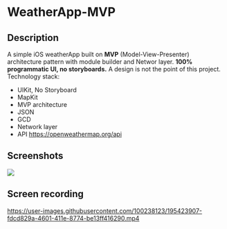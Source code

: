 # WeatherApp-MVP

## Description
A simple iOS weatherApp built on **MVP** (Model-View-Presenter) architecture pattern with module builder and Networ layer. **100% programmatic UI, no storyboards.** 
A design is not the point of this project.
Technology stack:
- UIKit, No Storyboard
- MapKit
- MVP architecture
- JSON
- GCD
- Network layer
- API https://openweathermap.org/api
## Screenshots
<img src="https://user-images.githubusercontent.com/100238123/195424978-536c4fb0-13f5-49d5-a5e3-539fd44b3c9e.png">

## Screen recording

https://user-images.githubusercontent.com/100238123/195423907-fdcd829a-4601-411e-8774-be13ff416290.mp4

